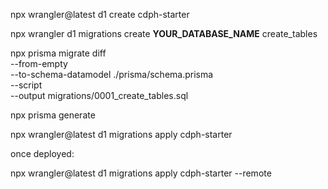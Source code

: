 npx wrangler@latest d1 create cdph-starter

npx wrangler d1 migrations create __YOUR_DATABASE_NAME__ create_tables

npx prisma migrate diff \
  --from-empty \
  --to-schema-datamodel ./prisma/schema.prisma \
  --script \
  --output migrations/0001_create_tables.sql

npx prisma generate

npx wrangler@latest d1 migrations apply cdph-starter

once deployed:

npx wrangler@latest d1 migrations apply cdph-starter --remote
